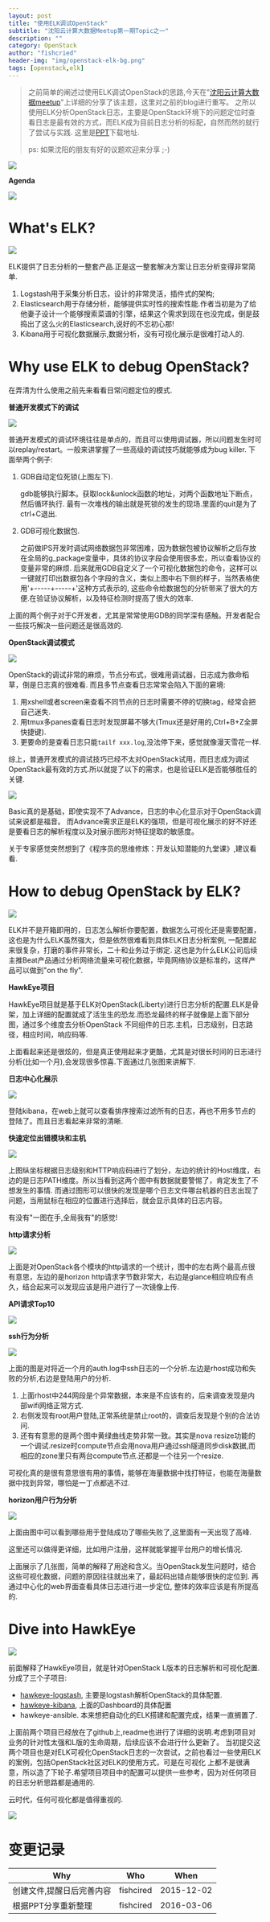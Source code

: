 ```yaml
---
layout: post
title: "使用ELK调试OpenStack"
subtitle: "沈阳云计算大数据Meetup第一期Topic之一"
description: ""
category: OpenStack
author: "fishcried"
header-img: "img/openstack-elk-bg.png"
tags: [openstack,elk]
---
```



> 之前简单的阐述过使用ELK调试OpenStack的思路,今天在"[沈阳云计算大数据meetup](http://mp.weixin.qq.com/s?__biz=MzA5ODU1ODIwOA==&mid=535930856&idx=1&sn=982f4fda81f5e677e8b84b60d5792b2b&scene=0#wechat_redirect)"上详细的分享了该主题，这里对之前的blog进行重写。
> 之所以使用ELK分析OpenStack日志，主要是OpenStack环境下的问题定位时查看日志是最有效的方式，而ELK成为目前日志分析的标配，自然而然的就行了尝试与实践. 这里是[PPT](http://pan.baidu.com/s/1jHkEtd8)下载地址.
>
> ps: 如果沈阳的朋友有好的议题欢迎来分享 ;-)

![](/img/elk-debug-openstack-topic.png)

**Agenda**

![](/img/elk-debug-openstack-agenda.png)


# What's ELK?

![](/img/elk-debug-openstack-001.png)


ELK提供了日志分析的一整套产品.正是这一整套解决方案让日志分析变得非常简单.

1. Logstash用于采集分析日志，设计的非常灵活，插件式的架构;
2. Elasticsearch用于存储分析，能够提供实时性的搜索性能.作者当初是为了给他妻子设计一个能够搜索菜谱的引擎，结果这个需求到现在也没完成，倒是鼓捣出了这么火的Elasticsearch,说好的不忘初心那!
3. Kibana用于可视化数据展示,数据分析，没有可视化展示是很难打动人的.


# Why use ELK to debug OpenStack?

在弄清为什么使用之前先来看看日常问题定位的模式.


**普通开发模式下的调试**

![](/img/elk-debug-openstack-002.png)

普通开发模式的调试环境往往是单点的，而且可以使用调试器，所以问题发生时可以replay/restart。一般来讲掌握了一些高级的调试技巧就能够成为bug killer.
下面举两个例子:

1. GDB自动定位死锁(上图左下).

   gdb能够执行脚本。获取lock&unlock函数的地址，对两个函数地址下断点，然后循环执行. 最有一次堆栈的输出就是死锁的发生的现场.里面的quit是为了ctrl+C退出.
2. GDB可视化数据包.

   之前做IPS开发时调试网络数据包非常困难，因为数据包被协议解析之后存放在全局的g_package变量中，具体的协议字段会使用很多宏，所以查看协议的变量非常的麻烦.
   后来就用GDB自定义了一个可视化数据包的命令，这样可以一键就打印出数据包各个字段的含义，类似上图中右下侧的样子，当然表格使用'+-----+-----+'这种方式表示的,
   这些命令给数据包的分析带来了很大的方便.在验证协议解析，以及特征检测时提高了很大的效率.


上面的两个例子对于C开发者，尤其是常常使用GDB的同学深有感触。开发者配合一些技巧解决一些问题还是很高效的.


**OpenStack调试模式**

![](/img/elk-debug-openstack-003.png)

OpenStack的调试非常的麻烦，节点分布式，很难用调试器，日志成为救命稻草，倒是日志真的很难看. 而且多节点查看日志常常会陷入下面的窘境:

1. 用xshell或者screen来查看不同节点的日志时需要不停的切换tag，经常会把自己迷失.
2. 用tmux多panes查看日志时发现屏幕不够大(Tmux还是好用的,Ctrl+B+Z全屏快捷键).
3. 更要命的是查看日志只能`tailf xxx.log`,没法停下来，感觉就像漫天雪花一样.

综上，普通开发模式的调试技巧已经不太对OpenStack试用，而日志成为调试OpenStack最有效的方式.所以就提了以下的需求，也是验证ELK是否能够胜任的关键.

![](/img/elk-debug-openstack-004.png)

Basic真的是基础，即使实现不了Advance，日志的中心化显示对于OpenStack调试来说都是福音。
而Advance需求正是ELK的强项，但是可视化展示的好不好还是要看日志的解析程度以及对展示图形对特征提取的敏感度。

关于专家感觉突然想到了《程序员的思维修炼：开发认知潜能的九堂课》,建议看看.


# How to debug OpenStack by ELK?

![](/img/elk-debug-openstack-005.png)

ELK并不是开箱即用的，日志怎么解析你要配置，数据怎么可视化还是需要配置，这也是为什么ELK虽然强大，但是依然很难看到具体ELK日志分析案例, 
一配置起来很复杂，打磨的事件非常长，二十和业务过于绑定. 这也是为什么ELK公司后续主推Beat产品通过分析网络流量来可视化数据，毕竟网络协议是标准的，这样产品可以做到"on the fly".

**HawkEye项目**

HawkEye项目就是基于ELK对OpenStack(Liberty)进行日志分析的配置.ELK是骨架，加上详细的配置就成了活生生的恐龙.而恐龙最终的样子就像是上面下部分图，通过多个维度去分析OpenStack
不同组件的日志.主机，日志级别，日志路径，相应时间，响应码等.

上面看起来还是很炫的，但是真正使用起来才更酷，尤其是对很长时间的日志进行分析(比如一个月),会发现很多惊喜.下面通过几张图来讲解下.


**日志中心化展示**

![](/img/elk-debug-openstack-006.png)

登陆kibana，在web上就可以查看排序搜索过滤所有的日志，再也不用多节点的登陆了。而且日志看起来非常的清晰.

**快速定位出错模块和主机**

![](/img/elk-debug-openstack-007.png)

上图纵坐标根据日志级别和HTTP响应码进行了划分，左边的统计的Host维度，右边的是日志PATH维度。所以当看到这两个图中有数据就要警惕了，肯定发生了不想发生的事情.
而通过图形可以很快的发现是哪个日志文件哪台机器的日志出现了问题，当用鼠标在相应的位置进行选择后，就会显示具体的日志内容。

有没有"一图在手,全局我有"的感觉!

**http请求分析**

![](/img/elk-debug-openstack-008.png)

上面是对OpenStack各个模块的http请求的一个统计，图中的左右两个最高点很有意思，左边的是horizon http请求字节数非常大，右边是glance相应响应有点久，结合起来可以发现应该是用户进行了一次镜像上传.

**API请求Top10**

![](/img/elk-debug-openstack-009.png)

**ssh行为分析**

![](/img/elk-debug-openstack-010.png)

上面的图是对将近一个月的auth.log中ssh日志的一个分析.左边是rhost成功和失败的分析,右边是登陆用户的分析.

1. 上面rhost中244网段是个异常数据，本来是不应该有的，后来调查发现是内部wifi网络正常方式.
2. 右侧发现有root用户登陆,正常系统是禁止root的，调查后发现是个别的合法访问.
3. 还有有意思的是两个图中黄绿曲线走势非常一致。其实是nova resize功能的一个调试.resize时compute节点会用nova用户通过ssh隧道同步disk数据,而相应的zone里只有两台compute节点.还都是一个往另一个resize.

可视化真的是很有意思很有用的事情，能够在海量数据中找打特征，也能在海量数据中找到异常，哪怕是一丁点都逃不过.

**horizon用户行为分析**

![](/img/elk-debug-openstack-011.png)

上面由图中可以看到哪些用于登陆成功了哪些失败了,这里面有一天出现了高峰.

这里还可以做得更详细，比如用户注册，这样就能掌握平台用户的增长情况.


上面展示了几张图，简单的解释了用途和含义。当OpenStack发生问题时，结合这些可视化数据，问题的原因往往就出来了，最起码出错点能够很快的定位到. 再通过中心化的web界面查看具体日志进行进一步定位,
整体的效率应该是有所提高的.

# Dive into HawkEye

![](/img/elk-debug-openstack-012.png)

前面解释了HawkEye项目，就是针对OpenStack L版本的日志解析和可视化配置.分成了三个子项目:

- [hawkeye-logstash](https://github.com/fishcried/hawkeye-logstash), 主要是logstash解析OpenStack的具体配置.
- [hawkeye-kibana](https://github.com/fishcried/hawkeye-kibana), 上面的Dashboard的具体配置
- hawkeye-ansible. 本来想把自动化的ELK搭建和配置完成，结果一直搁置了.

上面前两个项目已经放在了github上,readme也进行了详细的说明.考虑到项目对业务的针对性太强和L版的生命周期，后续应该不会进行什么更新了。
当初提交这两个项目也是对ELK可视化OpenStack日志的一次尝试，之前也看过一些使用ELK的案例，包括OpenStack社区对ELK的使用方式，可是在可视化
上都不是很满意，所以造了下轮子.希望项目项目中的配置可以提供一些参考，因为对任何项目的日志分析思路都是通用的.

云时代，任何可视化都是值得重视的.

![](/img/elk-debug-openstack-013.png)


# 变更记录

|Why | Who | When |
|----|-----|------|
|创建文件,提醒日后完善内容|fishcired|2015-12-02 |
|根据PPT分享重新整理|fishcired|2016-03-06 |

